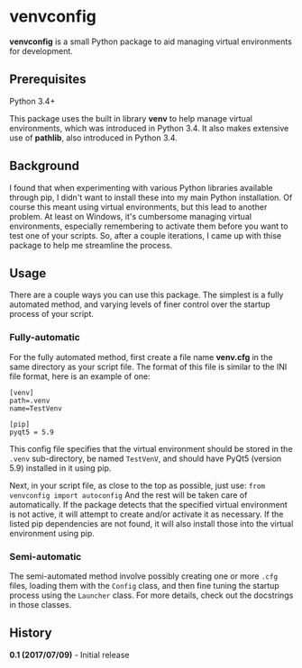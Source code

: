 # venvconfig
__venvconfig__ is a small Python package to aid managing virtual environments for development.

## Prerequisites
Python 3.4+

This package uses the built in library __venv__ to help manage virtual environments, which was introduced in Python 3.4.  It also makes extensive use of __pathlib__, also introduced in Python 3.4.

## Background
I found that when experimenting with various Python libraries available through pip, I didn't want to install these into my main Python installation.  Of course this meant using virtual environments, but this lead to another problem.  At least on Windows, it's cumbersome managing virtual environments, especially remembering to activate them before you want to test one of your scripts.  So, after a couple iterations, I came up with thise package to help me streamline the process.

## Usage
There are a couple ways you can use this package.  The simplest is a fully automated method, and varying levels of finer control over the startup process of your script.

### Fully-automatic
For the fully automated method, first create a file name __venv.cfg__ in the same directory as your script file.  The format of this file is similar to the INI file format, here is an example of one:
```
[venv]
path=.venv
name=TestVenv

[pip]
pyqt5 = 5.9
```
This config file specifies that the virtual environment should be stored in the `.venv` sub-directory, be named `TestVenV`, and should have PyQt5 (version 5.9) installed in it using pip.

Next, in your script file, as close to the top as possible, just use:
`from venvconfig import autoconfig`
And the rest will be taken care of automatically.  If the package detects that the specified virtual environment is not active, it will attempt to create and/or activate it as necessary.  If the listed pip dependencies are not found, it will also install those into the virtual environment using pip.

### Semi-automatic
The semi-automated method involve possibly creating one or more `.cfg` files, loading them with the `Config` class, and then fine tuning the startup process using the `Launcher` class.  For more details, check out the docstrings in those classes.

## History
__0.1 (2017/07/09)__ - Initial release
